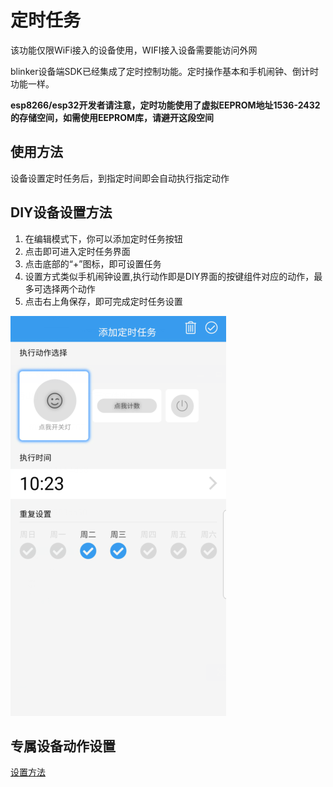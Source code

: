 # 定时任务  
该功能仅限WiFi接入的设备使用，WIFI接入设备需要能访问外网  
  
blinker设备端SDK已经集成了定时控制功能。定时操作基本和手机闹钟、倒计时功能一样。  

**esp8266/esp32开发者请注意，定时功能使用了虚拟EEPROM地址1536-2432的存储空间，如需使用EEPROM库，请避开这段空间**  

## 使用方法  
设备设置定时任务后，到指定时间即会自动执行指定动作  

## DIY设备设置方法  
1. 在编辑模式下，你可以添加定时任务按钮  
2. 点击即可进入定时任务界面  
3. 点击底部的“+”图标，即可设置任务  
4. 设置方式类似手机闹钟设置,执行动作即是DIY界面的按键组件对应的动作，最多可选择两个动作  
5. 点击右上角保存，即可完成定时任务设置  

![](assets/005/06-1534411527000.png)  

## 专属设备动作设置  
[设置方法](https://diandeng.tech/doc/actions-and-triggers)  

